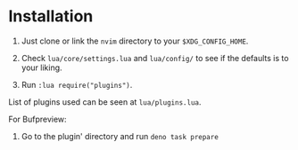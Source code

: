 # Installation

1. Just clone or link the `nvim` directory to your `$XDG_CONFIG_HOME`.

2. Check `lua/core/settings.lua` and `lua/config/` to see if the defaults is to your liking.

3. Run `:lua require("plugins")`.

List of plugins used can be seen at `lua/plugins.lua`.

For Bufpreview:

1. Go to the plugin' directory and run `deno task prepare`
